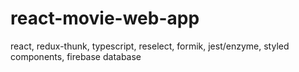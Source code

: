 # react-movie-web-app
react, redux-thunk, typescript, reselect, formik, jest/enzyme, styled components, firebase database
